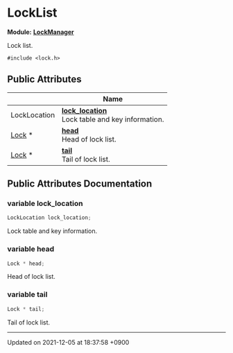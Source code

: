 

# LockList

**Module:** **[LockManager](/Modules/LockManager)**



Lock list. 


`#include <lock.h>`

## Public Attributes

|                | Name           |
| -------------- | -------------- |
| LockLocation | **[lock_location](/Classes/LockList#variable-lock_location)** <br>Lock table and key information.  |
| <a href="/Classes/Lock">Lock</a> * | **[head](/Classes/LockList#variable-head)** <br>Head of lock list.  |
| <a href="/Classes/Lock">Lock</a> * | **[tail](/Classes/LockList#variable-tail)** <br>Tail of lock list.  |

## Public Attributes Documentation

### variable lock_location

```cpp
LockLocation lock_location;
```

Lock table and key information. 

### variable head

```cpp
Lock * head;
```

Head of lock list. 

### variable tail

```cpp
Lock * tail;
```

Tail of lock list. 

-------------------------------

Updated on 2021-12-05 at 18:37:58 +0900